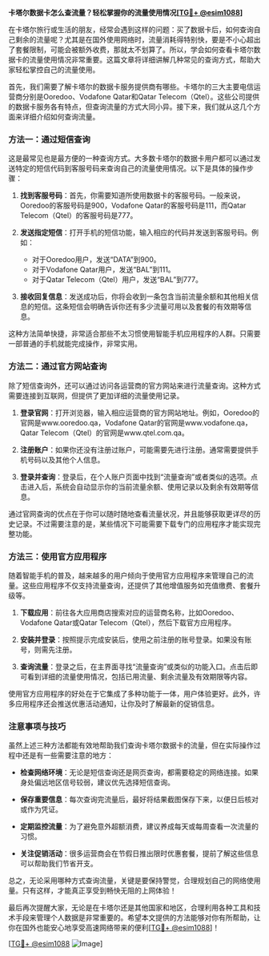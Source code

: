 **卡塔尔数据卡怎么查流量？轻松掌握你的流量使用情况[[TG💪+ @esim1088](https://t.me/s/esim1088)]**

在卡塔尔旅行或生活的朋友，经常会遇到这样的问题：买了数据卡后，如何查询自己剩余的流量呢？尤其是在国外使用网络时，流量消耗得特别快，要是不小心超出了套餐限制，可能会被额外收费，那就太不划算了。所以，学会如何查看卡塔尔数据卡的流量使用情况非常重要。这篇文章将详细讲解几种常见的查询方式，帮助大家轻松掌控自己的流量使用。

首先，我们需要了解卡塔尔的数据卡服务提供商有哪些。卡塔尔的三大主要电信运营商分别是Ooredoo、Vodafone Qatar和Qatar Telecom（Qtel）。这些公司提供的数据卡服务各有特点，但查询流量的方式大同小异。接下来，我们就从这几个方面来详细介绍如何查询流量。

### 方法一：通过短信查询

这是最常见也是最方便的一种查询方式。大多数卡塔尔的数据卡用户都可以通过发送特定的短信代码到客服号码来查询自己的流量使用情况。以下是具体的操作步骤：

1. **找到客服号码**：首先，你需要知道所使用数据卡的客服号码。一般来说，Ooredoo的客服号码是900，Vodafone Qatar的客服号码是111，而Qatar Telecom（Qtel）的客服号码是777。

2. **发送指定短信**：打开手机的短信功能，输入相应的代码并发送到客服号码。例如：
   - 对于Ooredoo用户，发送“DATA”到900。
   - 对于Vodafone Qatar用户，发送“BAL”到111。
   - 对于Qatar Telecom（Qtel）用户，发送“BAL”到777。

3. **接收回复信息**：发送成功后，你将会收到一条包含当前流量余额和其他相关信息的短信。这条短信会明确告诉你还有多少流量可用以及套餐的有效期等信息。

这种方法简单快捷，非常适合那些不太习惯使用智能手机应用程序的人群。只需要一部普通的手机就能完成操作，非常实用。

### 方法二：通过官方网站查询

除了短信查询外，还可以通过访问各运营商的官方网站来进行流量查询。这种方式需要连接到互联网，但提供了更加详细的流量使用记录。

1. **登录官网**：打开浏览器，输入相应运营商的官方网站地址。例如，Ooredoo的官网是www.ooredoo.qa，Vodafone Qatar的官网是www.vodafone.qa，Qatar Telecom（Qtel）的官网是www.qtel.com.qa。

2. **注册账户**：如果你还没有注册过账户，可能需要先进行注册。通常需要提供手机号码以及其他个人信息。

3. **登录并查询**：登录后，在个人账户页面中找到“流量查询”或者类似的选项。点击进入后，系统会自动显示你的当前流量余额、使用记录以及剩余有效期等信息。

通过官网查询的优点在于你可以随时随地查看流量状况，并且能够获取更详尽的历史记录。不过需要注意的是，某些情况下可能需要下载专门的应用程序才能实现完整功能。

### 方法三：使用官方应用程序

随着智能手机的普及，越来越多的用户倾向于使用官方应用程序来管理自己的流量。这些应用程序不仅支持流量查询，还提供了其他增值服务如充值缴费、套餐升级等。

1. **下载应用**：前往各大应用商店搜索对应的运营商名称，比如Ooredoo、Vodafone Qatar或Qatar Telecom（Qtel），然后下载官方应用程序。

2. **安装并登录**：按照提示完成安装后，使用之前注册的账号登录。如果没有账号，则需先注册。

3. **查询流量**：登录之后，在主界面寻找“流量查询”或类似的功能入口。点击后即可看到详细的流量使用情况，包括已用流量、剩余流量及有效期限等内容。

使用官方应用程序的好处在于它集成了多种功能于一体，用户体验更好。此外，许多应用程序还会推送优惠活动通知，让你及时了解最新的促销信息。

### 注意事项与技巧

虽然上述三种方法都能有效地帮助我们查询卡塔尔数据卡的流量，但在实际操作过程中还是有一些需要注意的地方：

- **检查网络环境**：无论是短信查询还是网页查询，都需要稳定的网络连接。如果身处偏远地区信号较弱，建议优先选择短信查询。
  
- **保存重要信息**：每次查询完流量后，最好将结果截图保存下来，以便日后核对或作为凭证。

- **定期监控流量**：为了避免意外超额消费，建议养成每天或每周查看一次流量的习惯。

- **关注促销活动**：很多运营商会在节假日推出限时优惠套餐，提前了解这些信息可以帮助我们节省开支。

总之，无论采用哪种方式查询流量，关键是要保持警觉，合理规划自己的网络使用量。只有这样，才能真正享受到畅快无阻的上网体验！

最后再次提醒大家，无论是在卡塔尔还是其他国家和地区，合理利用各种工具和技术手段来管理个人数据是非常重要的。希望本文提供的方法能够对你有所帮助，让你在国外也能安心地享受高速网络带来的便利[[TG💪+ @esim1088](https://t.me/s/esim1088)]！

[[TG💪+ @esim1088](https://t.me/s/esim1088) ![Image](https://i.postimg.cc/4NQfJmqS/Snipaste-2025-05-13-00-14-12.png)]